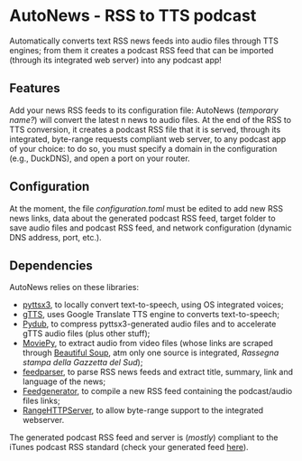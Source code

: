 # AutoNews - RSS to TTS podcast
Automatically converts text RSS news feeds into audio files through TTS engines; from them it creates a podcast RSS feed that can be imported (through its integrated web server) into any podcast app!

## Features
Add your news RSS feeds to its configuration file: AutoNews (*temporary name?*) will convert the latest n news to audio files.
At the end of the RSS to TTS conversion, it creates a podcast RSS file that it is served, through its integrated, byte-range requests compliant web server, to any podcast app of your choice: to do so, you must specify a domain in the configuration (e.g., DuckDNS), and open a port on your router.

## Configuration
At the moment, the file *configuration.toml* must be edited to add new RSS news links, data about the generated podcast RSS feed, target folder to save audio files and podcast RSS feed, and network configuration (dynamic DNS address, port, etc.).

## Dependencies
AutoNews relies on these libraries:
* [pyttsx3](https://github.com/nateshmbhat/pyttsx3 "pyttsx3"), to locally convert text-to-speech, using OS integrated voices;
* [gTTS](https://github.com/pndurette/gTTS "gTTS"), uses Google Translate TTS engine to converts text-to-speech;
* [Pydub](https://github.com/jiaaro/pydub/ "Pydub"), to compress pyttsx3-generated audio files and to accelerate gTTS audio files (plus other stuff);
* [MoviePy](https://zulko.github.io/moviepy/ "MoviePy"), to extract audio from video files (whose links are scraped through [Beautiful Soup](https://www.crummy.com/software/BeautifulSoup/ "Beautiful Soup"), atm only one source is integrated, *Rassegna stampa della Gazzetta del Sud*);
* [feedparser](https://github.com/kurtmckee/feedparser "feedparser"), to parse RSS news feeds and extract title, summary, link and language of the news;
* [Feedgenerator](https://github.com/lkiesow/python-feedgen "Feedgenerator"), to compile a new RSS feed containing the podcast/audio files links;
* [RangeHTTPServer](https://github.com/danvk/RangeHTTPServer "RangeHTTPServer"), to allow byte-range support to the integrated webserver.

The generated podcast RSS feed and server is (*mostly*) compliant to the iTunes podcast RSS standard (check your generated feed [here](https://podba.se/validate/ "podbase pb")).

